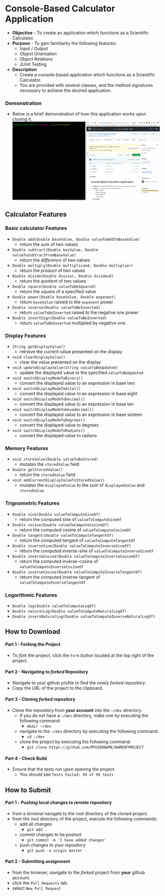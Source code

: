 # Console-Based Calculator Application
* **Objective** - To create an application which functions as a Scientific Calculator.
* **Purpose** - To gain familiarity the following features:
    * Input / Output
    * Object Orientation
    * Object Relations
    * JUnit Testing
* **Description**
    * Create a console-based application which functions as a Scientific Calculator.
    * You are provided with several classes, and the method signatures necessary to achieve the desired application.    

### Demonstration
* Below is a brief demonstration of how this application works upon cloning it.
[<img src="./VIEWME.gif">](https://raw.githubusercontent.com/Git-Leon/maven.scientific-calculator/master/VIEWME.gif) 


## Calculator Features

### Basic calculator Features
* `Double add(Double baseValue, Double valueToAddToBaseValue)`
    * return the _sum_ of two values
* `Double subtract(Double basValue, Double valueToSubtractFromBaseValue)`
    * return the _difference_ of two values
* `Double multiply(Double multiplicand, Double multiplier)`
    * return the _product_ of two values
* `Double divide(Double divisor, Double dividend)`
    * return the _quotient_ of two values
* `Double square(Double valueToBeSquared)`
    * return the _square_ of a specified value
* `Double power(Double baseValue, Double exponent)`
    * return `baseValue` raisied to the `exponent` power
* `Double inverse(Double valueToBeInverted)`
    * return `valueToBeInverted` raised to the negative one power
* `Double invertSign(Double valueToBeInverted)`
    * return `valueToBeInverted` multiplied by negative one.


### Display Features
* `String getDisplayValue()`
    * retrieve the current value presented on the display
* `void clearDisplayValue()`
    * clear the value presented on the display
* `void updateDisplayValue(String valueToBeUpdated)`
    * update the displayed value to the specified `valueToBeUpdated`
* `void switchDisplayModeToBinary()`
    * convert the displayed value to an expression in base two
* `void switchDisplayModeToOctal()`
    * convert the displayed value to an expression in base eight
* `void switchDisplayModeToDecimal()`
    * convert the displayed value to an expression in base ten
* `void switchDisplayModeToHexadecimal()`
    * convert the displayed value to an expression in base sixteen
* `void switchDisplayModeToDegrees()`
    * convert the displayed value to degrees
* `void switchDisplayModeToRadians()`    
    * convert the displayed value to radians
    
### Memory Features
* `void storeValue(Double valueToBeStored)`
    * mutates the `storedValue` field
* `Double getStoredValue()`
    * return the `storedValue` field
* `void addCurrentDisplayValueToStoredValue()`
    * mutates the `displayedValue` to the _sum_ of `displayedValue` and `storedValue`

### Trignometric Features
* `Double sine(Double valueToComputeSineOf)`
    * return the computed sine of `valueToComputeSineOf`
* `Double cosine(Double valueToComputeCosineOf)`
    * return the computed cosine of `valueToComputeCosineOf`
* `Double tangent(Double valueToComputeTangentOf)`
    * return the computed tangent of `valueToComputeTangentOf`
* `Double inverseSine(Double valueToComputeInverseSineOf)`
    * return the computed inverse-sine of `valueToComputeInverseSineOf`
* `Double inverseCosine(Double valueToComputeInverseCosineOf)`
    * return the computed inverse-cosine of `valueToComputeInverseCosineOf`
* `Double inverseCosine(Double valueToComputeInverseTangentOf)`
    * return the computed inverse-tangent of `valueToComputeInverseTangentOf`
    
### Logarithmic Features
* `Double log(Double valueToComputeLogOf)`
* `Double naturalLog(Double valueToComputeNaturalLogOf)`
* `Double inversNaturalLog(Double valueToComputeInverseNaturalLogOf)`




## How to Download

#### Part 1 - Forking the Project
* To _fork_ the project, click the `Fork` button located at the top right of the project.


#### Part 2 - Navigating to _forked_ Repository
* Navigate to your github profile to find the _newly forked repository_.
* Copy the URL of the project to the clipboard.

#### Part 3 - Cloning _forked_ repository
* Clone the repository from **your account** into the `~/dev` directory.
  * if you do not have a `~/dev` directory, make one by executing the following command:
    * `mkdir ~/dev`
  * navigate to the `~/dev` directory by executing the following command:
    * `cd ~/dev`
  * clone the project by executing the following command:
    * `git clone https://github.com/MYUSERNAME/NAMEOFPROJECT`

#### Part 4 - Check Build
* Ensure that the tests run upon opening the project.
    * You should see `Tests Failed: 99 of 99 tests`







## How to Submit

#### Part 1 -  _Pushing_ local changes to remote repository
* from a _terminal_ navigate to the root directory of the _cloned_ project.
* from the root directory of the project, execute the following commands:
    * add all changes
      * `git add .`
    * commit changes to be pushed
      * `git commit -m 'I have added changes'`
    * push changes to your repository
      * `git push -u origin master`

#### Part 2 - Submitting assignment
* from the browser, navigate to the _forked_ project from **your** github account.
* click the `Pull Requests` tab.
* select `New Pull Request`
